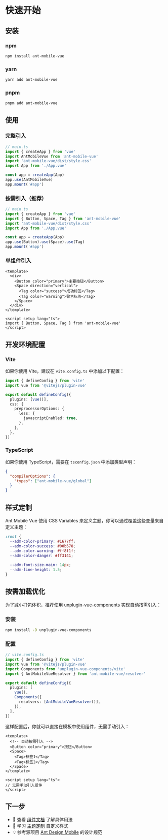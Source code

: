 # 快速开始

## 安装

### npm
```bash
npm install ant-mobile-vue
```

### yarn
```bash
yarn add ant-mobile-vue
```

### pnpm
```bash
pnpm add ant-mobile-vue
```

## 使用

### 完整引入
```typescript
// main.ts
import { createApp } from 'vue'
import AntMobileVue from 'ant-mobile-vue'
import 'ant-mobile-vue/dist/style.css'
import App from './App.vue'

const app = createApp(App)
app.use(AntMobileVue)
app.mount('#app')
```

### 按需引入（推荐）
```typescript
// main.ts
import { createApp } from 'vue'
import { Button, Space, Tag } from 'ant-mobile-vue'
import 'ant-mobile-vue/dist/style.css'
import App from './App.vue'

const app = createApp(App)
app.use(Button).use(Space).use(Tag)
app.mount('#app')
```

### 单组件引入
```vue
<template>
  <div>
    <Button color="primary">主要按钮</Button>
    <Space direction="vertical">
      <Tag color="success">成功标签</Tag>
      <Tag color="warning">警告标签</Tag>
    </Space>
  </div>
</template>

<script setup lang="ts">
import { Button, Space, Tag } from 'ant-mobile-vue'
</script>
```

## 开发环境配置

### Vite
如果你使用 Vite，建议在 `vite.config.ts` 中添加以下配置：

```typescript
import { defineConfig } from 'vite'
import vue from '@vitejs/plugin-vue'

export default defineConfig({
  plugins: [vue()],
  css: {
    preprocessorOptions: {
      less: {
        javascriptEnabled: true,
      },
    },
  },
})
```

### TypeScript
如果你使用 TypeScript，需要在 `tsconfig.json` 中添加类型声明：

```json
{
  "compilerOptions": {
    "types": ["ant-mobile-vue/global"]
  }
}
```

## 样式定制

Ant Mobile Vue 使用 CSS Variables 来定义主题，你可以通过覆盖这些变量来自定义主题：

```css
:root {
  --adm-color-primary: #1677ff;
  --adm-color-success: #00b578;
  --adm-color-warning: #ff8f1f;
  --adm-color-danger: #ff3141;
  
  --adm-font-size-main: 14px;
  --adm-line-height: 1.5;
}
```

## 按需加载优化

为了减小打包体积，推荐使用 [unplugin-vue-components](https://github.com/antfu/unplugin-vue-components) 实现自动按需引入：

### 安装
```bash
npm install -D unplugin-vue-components
```

### 配置
```typescript
// vite.config.ts
import { defineConfig } from 'vite'
import vue from '@vitejs/plugin-vue'
import Components from 'unplugin-vue-components/vite'
import { AntMobileVueResolver } from 'ant-mobile-vue/resolver'

export default defineConfig({
  plugins: [
    vue(),
    Components({
      resolvers: [AntMobileVueResolver()],
    }),
  ],
})
```

这样配置后，你就可以直接在模板中使用组件，无需手动引入：

```vue
<template>
  <!-- 自动按需引入 -->
  <Button color="primary">按钮</Button>
  <Space>
    <Tag>标签1</Tag>
    <Tag>标签2</Tag>
  </Space>
</template>

<script setup lang="ts">
// 无需手动引入组件
</script>
```

## 下一步

- 📖 查看 [组件文档](/components/button) 了解具体用法
- 🎨 学习 [主题定制](/guide/theming) 自定义样式
- 💡 参考源项目 [Ant Design Mobile](https://mobile.ant.design/) 的设计规范